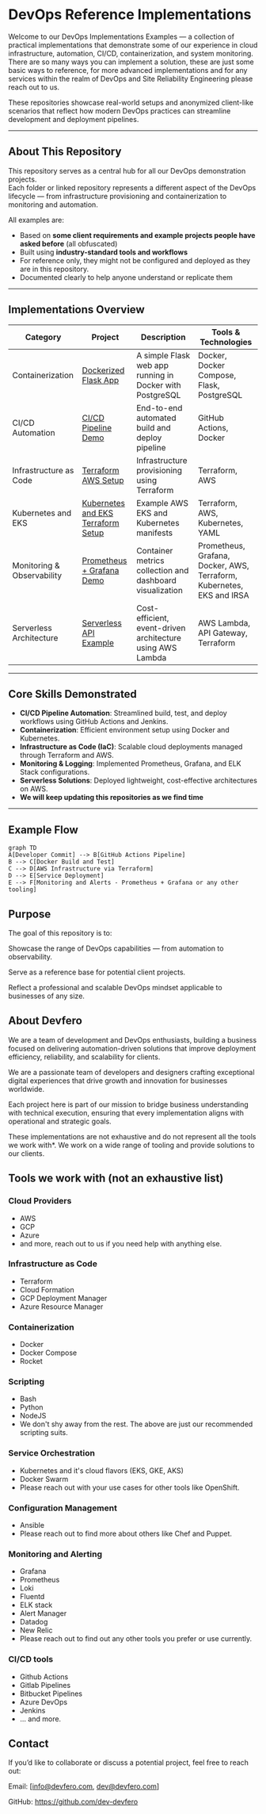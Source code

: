 # DevOps Reference Implementations

Welcome to our DevOps Implementations Examples — a collection of practical implementations that demonstrate some of our experience in cloud infrastructure, automation, CI/CD, containerization, and system monitoring. There are so many ways you can implement a solution, these are just some basic ways to reference, for more advanced implementations and for any services within the realm of DevOps and Site Reliability Engineering please reach out to us.

These repositories showcase real-world setups and anonymized client-like scenarios that reflect how modern DevOps practices can streamline development and deployment pipelines.

---

## About This Repository

This repository serves as a central hub for all our DevOps demonstration projects.  
Each folder or linked repository represents a different aspect of the DevOps lifecycle — from infrastructure provisioning and containerization to monitoring and automation.

All examples are:
- Based on **some client requirements and example projects people have asked before** (all obfuscated)
- Built using **industry-standard tools and workflows**
- For reference only, they might not be configured and deployed as they are in this repository.
- Documented clearly to help anyone understand or replicate them

---

## Implementations Overview

| Category | Project | Description | Tools & Technologies |
|-----------|----------|--------------|----------------------|
| Containerization | [Dockerized Flask App](./dockerized-flask-app) | A simple Flask web app running in Docker with PostgreSQL | Docker, Docker Compose, Flask, PostgreSQL |
| CI/CD Automation | [CI/CD Pipeline Demo](./ci-cd-demo-github-actions) | End-to-end automated build and deploy pipeline | GitHub Actions, Docker |
| Infrastructure as Code | [Terraform AWS Setup](./terraform-aws-setup) | Infrastructure provisioning using Terraform | Terraform, AWS |
| Kubernetes and EKS | [Kubernetes and EKS Terraform Setup](./kubernetes-eks) | Example AWS EKS and Kubernetes manifests | Terraform, AWS, Kubernetes, YAML |
| Monitoring & Observability | [Prometheus + Grafana Demo](./grafana-prometheus-monitoring) | Container metrics collection and dashboard visualization | Prometheus, Grafana, Docker, AWS, Terraform, Kubernetes, EKS and IRSA|
| Serverless Architecture | [Serverless API Example](./serverless-api-demo) | Cost-efficient, event-driven architecture using AWS Lambda | AWS Lambda, API Gateway, Terraform |

---

## Core Skills Demonstrated

- **CI/CD Pipeline Automation**: Streamlined build, test, and deploy workflows using GitHub Actions and Jenkins.  
- **Containerization**: Efficient environment setup using Docker and Kubernetes.  
- **Infrastructure as Code (IaC)**: Scalable cloud deployments managed through Terraform and AWS.  
- **Monitoring & Logging**: Implemented Prometheus, Grafana, and ELK Stack configurations.  
- **Serverless Solutions**: Deployed lightweight, cost-effective architectures on AWS.  
- **We will keep updating this repositories as we find time**

---

## Example Flow 

```mermaid
graph TD
A[Developer Commit] --> B[GitHub Actions Pipeline]
B --> C[Docker Build and Test]
C --> D[AWS Infrastructure via Terraform]
D --> E[Service Deployment]
E --> F[Monitoring and Alerts - Prometheus + Grafana or any other tooling]
```

## Purpose

The goal of this repository is to:

Showcase the range of DevOps capabilities — from automation to observability.

Serve as a reference base for potential client projects.

Reflect a professional and scalable DevOps mindset applicable to businesses of any size.


## About Devfero

We are a team of development and DevOps enthusiasts, building a business focused on delivering automation-driven solutions that improve deployment efficiency, reliability, and scalability for clients.

We are a passionate team of developers and designers crafting exceptional digital experiences that drive growth and innovation for businesses worldwide.

Each project here is part of our mission to bridge business understanding with technical execution, ensuring that every implementation aligns with operational and strategic goals.

These implementations are not exhaustive and do not represent all the tools we work with*. We work on a wide range of tooling and provide solutions to our clients. 


## Tools we work with (not an exhaustive list) 
### Cloud Providers
- AWS
- GCP
- Azure
- and more, reach out to us if you need help with anything else.

### Infrastructure as Code
- Terraform
- Cloud Formation
- GCP Deployment Manager
- Azure Resource Manager

### Containerization
- Docker
- Docker Compose
- Rocket

### Scripting
- Bash
- Python
- NodeJS
- We don't shy away from the rest. The above are just our recommended scripting suits.

### Service Orchestration
- Kubernetes and it's cloud flavors (EKS, GKE, AKS)
- Docker Swarm
- Please reach out with your use cases for other tools like OpenShift.

### Configuration Management
- Ansible
- Please reach out to find more about others like Chef and Puppet.

### Monitoring and Alerting
- Grafana
- Prometheus
- Loki
- Fluentd
- ELK stack
- Alert Manager
- Datadog
- New Relic
- Please reach out to find out any other tools you prefer or use currently.

### CI/CD tools
- Github Actions
- Gitlab Pipelines
- Bitbucket Pipelines
- Azure DevOps
- Jenkins
- ... and more.

## Contact

If you’d like to collaborate or discuss a potential project, feel free to reach out:

Email: [info@devfero.com, dev@devfero.com]

GitHub: https://github.com/dev-devfero
